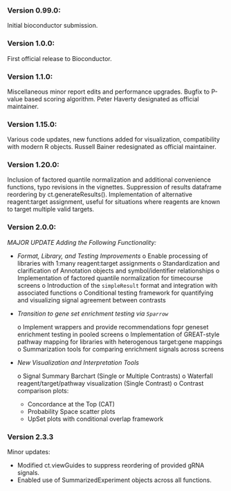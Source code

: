 ### Version 0.99.0: 
Initial bioconductor submission. 

### Version 1.0.0: 
First official release to Bioconductor. 

### Version 1.1.0: 
Miscellaneous minor report edits and performance upgrades. Bugfix to P-value based scoring algorithm. Peter Haverty designated as official maintainer. 

### Version 1.15.0: 
Various code updates, new functions added for visualization, compatibility with modern R objects. Russell Bainer redesignated as official maintainer. 

### Version 1.20.0: 
Inclusion of factored quantile normalization and additional convenience functions, typo revisions in the vignettes. Suppression of results dataframe reordering by ct.generateResults().  Implementation of alternative reagent:target assignment, useful for situations where reagents are known to target multiple valid targets. 

### Version 2.0.0:
_*MAJOR UPDATE Adding the Following Functionality:*_
* *Format, Library, and Testing Improvements*
  o Enable processing of libraries with 1:many reagent:target assignments
  o Standardization and clarification of Annotation objects and symbol/identifier relationships
  o Implementation of factored quantile normalization for timecourse screens
  o Introduction of the `simpleResult` format and integration with associated functions
  o Conditional testing framework for quantifying and visualizing signal agreement between contrasts

* *Transition to gene set enrichment testing via `Sparrow`*

  o Implement wrappers and provide recommendations fopr geneset enrichment testing in pooled screens
  o Implementation of GREAT-style pathway mapping for libraries with heterogenous target:gene mappings
  o Summarization tools for comparing enrichment signals across screens

* *New Visualization and Interpretation Tools*

  o Signal Summary Barchart (Single or Multiple Contrasts)
  o Waterfall reagent/target/pathway visualization (Single Contrast)
  o Contrast comparison plots: 
    - Concordance at the Top (CAT)
    - Probability Space scatter plots
    - UpSet plots with conditional overlap framework
    
### Version 2.3.3 
Minor updates: 

- Modified ct.viewGuides to suppress reordering of provided gRNA signals. 
- Enabled use of SummarizedExperiment objects across all functions. 
